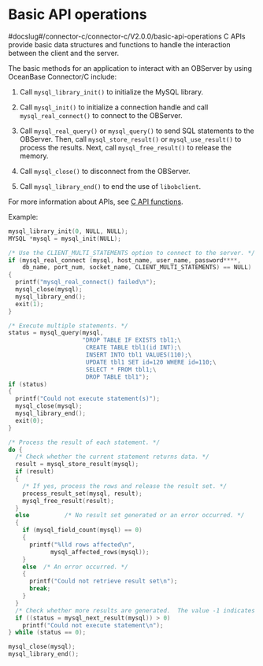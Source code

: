 Basic API operations 
=========================================
#docslug#/connector-c/connector-c/V2.0.0/basic-api-operations
C APIs provide basic data structures and functions to handle the interaction between the client and the server. 

The basic methods for an application to interact with an OBServer by using OceanBase Connector/C include:

1. Call `mysql_library_init()` to initialize the MySQL library.

   

2. Call `mysql_init()` to initialize a connection handle and call `mysql_real_connect()` to connect to the OBServer.

   

3. Call `mysql_real_query()` or `mysql_query()` to send SQL statements to the OBServer. Then, call `mysql_store_result()` or `mysql_use_result()` to process the results. Next, call `mysql_free_result()` to release the memory.

   

4. Call `mysql_close()` to disconnect from the OBServer.

   

5. Call `mysql_library_end()` to end the use of `libobclient`.

   




For more information about APIs, see [C API functions](/zh-CN/3.basic-api-functions/1.c-api-function-overview.md). 

Example:

```c
mysql_library_init(0, NULL, NULL);
MYSQL *mysql = mysql_init(NULL);

/* Use the CLIENT_MULTI_STATEMENTS option to connect to the server. */
if (mysql_real_connect (mysql, host_name, user_name, password****,
    db_name, port_num, socket_name, CLIENT_MULTI_STATEMENTS) == NULL)
{
  printf("mysql_real_connect() failed\n");
  mysql_close(mysql);
  mysql_library_end();
  exit(1);
}

/* Execute multiple statements. */
status = mysql_query(mysql,
                     "DROP TABLE IF EXISTS tbl1;\
                      CREATE TABLE tbl1(id INT);\
                      INSERT INTO tbl1 VALUES(110);\
                      UPDATE tbl1 SET id=120 WHERE id=110;\
                      SELECT * FROM tbl1;\
                      DROP TABLE tbl1");
if (status)
{
  printf("Could not execute statement(s)");
  mysql_close(mysql);
  mysql_library_end();
  exit(0);
}

/* Process the result of each statement. */
do {
  /* Check whether the current statement returns data. */
  result = mysql_store_result(mysql);
  if (result)
  {
    /* If yes, process the rows and release the result set. */
    process_result_set(mysql, result);
    mysql_free_result(result);
  }
  else          /* No result set generated or an error occurred. */
  {
    if (mysql_field_count(mysql) == 0)
    {
      printf("%lld rows affected\n",
            mysql_affected_rows(mysql));
    }
    else  /* An error occurred. */
    {
      printf("Could not retrieve result set\n");
      break;
    }
  }
  /* Check whether more results are generated.  The value -1 indicates no. The value 0 indicates yes, which means the loop continues. A value greater than 0 indicates that an error occurred. */
  if ((status = mysql_next_result(mysql)) > 0)
    printf("Could not execute statement\n");
} while (status == 0);

mysql_close(mysql);
mysql_library_end();
```


